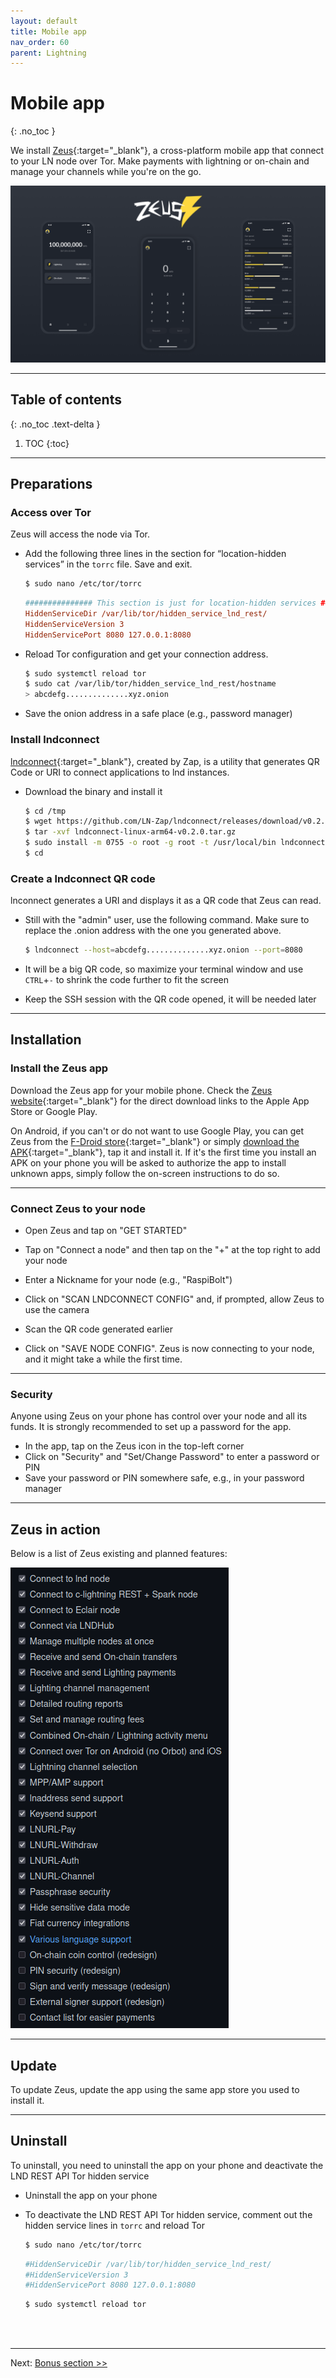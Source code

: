 ```yaml
---
layout: default
title: Mobile app
nav_order: 60
parent: Lightning
---
```

<!-- markdownlint-disable MD014 MD022 MD025 MD033 MD040 -->
# Mobile app
{: .no_toc }

We install [Zeus](https://zeusln.app/){:target="_blank"}, a cross-platform mobile app that connect to your LN node over Tor.
Make payments with lightning or on-chain and manage your channels while you're on the go.

![Zeus](../../images/zeus.png)

---

## Table of contents
{: .no_toc .text-delta }

1. TOC
{:toc}

---

## Preparations

### Access over Tor

Zeus will access the node via Tor.

* Add the following three lines in the section for “location-hidden services” in the `torrc` file. Save and exit.

  ```sh
  $ sudo nano /etc/tor/torrc
  ```

  ```ini
  ############### This section is just for location-hidden services ###
  HiddenServiceDir /var/lib/tor/hidden_service_lnd_rest/
  HiddenServiceVersion 3
  HiddenServicePort 8080 127.0.0.1:8080
  ```

* Reload Tor configuration and get your connection address.

   ```sh
   $ sudo systemctl reload tor
   $ sudo cat /var/lib/tor/hidden_service_lnd_rest/hostname
   > abcdefg..............xyz.onion
   ```

* Save the onion address in a safe place (e.g., password manager)

### Install lndconnect

[lndconnect](https://github.com/LN-Zap/lndconnect){:target="_blank"}, created by Zap, is a utility that generates QR Code or URI to connect applications to lnd instances.

* Download the binary and install it

  ```sh
  $ cd /tmp
  $ wget https://github.com/LN-Zap/lndconnect/releases/download/v0.2.0/lndconnect-linux-arm64-v0.2.0.tar.gz
  $ tar -xvf lndconnect-linux-arm64-v0.2.0.tar.gz
  $ sudo install -m 0755 -o root -g root -t /usr/local/bin lndconnect-linux-arm64-v0.2.0/lndconnect
  $ cd
  ```

### Create a lndconnect QR code

lnconnect generates a URI and displays it as a QR code that Zeus can read.

* Still with the "admin" user, use the following command. Make sure to replace the .onion address with the one you generated above.

  ```sh
  $ lndconnect --host=abcdefg..............xyz.onion --port=8080
  ```

* It will be a big QR code, so maximize your terminal window and use `CTRL`+`-` to shrink the code further to fit the screen

* Keep the SSH session with the QR code opened, it will be needed later

---

## Installation

### Install the Zeus app

Download the Zeus app for your mobile phone.
Check the [Zeus website](https://zeusln.app/){:target="_blank"} for the direct download links to the Apple App Store or Google Play.  

On Android, if you can't or do not want to use Google Play, you can get Zeus from the [F-Droid store](https://f-droid.org/en/packages/app.zeusln.zeus/){:target="_blank"} or simply [download the APK](https://zeusln.app/){:target="_blank"}, tap it and install it. If it's the first time you install an APK on your phone you will be asked to authorize the app to install unknown apps, simply follow the on-screen instructions to do so.

---

### Connect Zeus to your node

* Open Zeus and tap on "GET STARTED"

* Tap on "Connect a node" and then tap on the "+" at the top right to add your node

* Enter a Nickname for your node (e.g., "RaspiBolt")

* Click on "SCAN LNDCONNECT CONFIG" and, if prompted, allow Zeus to use the camera

* Scan the QR code generated earlier

* Click on "SAVE NODE CONFIG". Zeus is now connecting to your node, and it might take a while the first time.

---

### Security

Anyone using Zeus on your phone has control over your node and all its funds. It is strongly recommended to set up a password for the app.

* In the app, tap on the Zeus icon in the top-left corner
* Click on "Security" and "Set/Change Password" to enter a password or PIN
* Save your password or PIN somewhere safe, e.g., in your password manager

---

## Zeus in action

Below is a list of Zeus existing and planned features:

![Zeus](../../images/zeus-features.png)

---

## Update

To update Zeus, update the app using the same app store you used to install it.

---

## Uninstall

To uninstall, you need to uninstall the app on your phone and deactivate the LND REST API Tor hidden service

* Uninstall the app on your phone

* To deactivate the LND REST API Tor hidden service, comment out the hidden service lines in  `torrc` and reload Tor

  ```sh
  $ sudo nano /etc/tor/torrc
  ```

  ```ini
  #HiddenServiceDir /var/lib/tor/hidden_service_lnd_rest/
  #HiddenServiceVersion 3
  #HiddenServicePort 8080 127.0.0.1:8080
  ```

  ```sh
  $ sudo systemctl reload tor
  ```

<br /><br />

---

Next: [Bonus section >>](../bonus/index.md)
